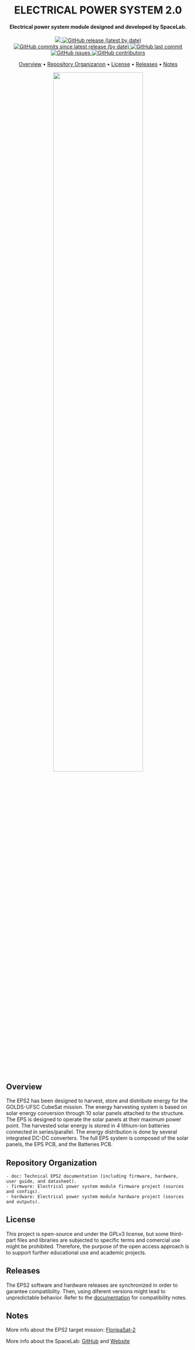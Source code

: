 <h1 align="center">
	ELECTRICAL POWER SYSTEM 2.0
	<br>
</h1>

<h4 align="center">Electrical power system module designed and developed by SpaceLab.</h4>

<p align="center">
	<a href="https://github.com/spacelab-ufsc/eps2/releases">
		<img src="https://img.shields.io/badge/status-development-9cf?style=for-the-badge">
	</a>
    <a href="https://github.com/spacelab-ufsc/eps2/releases">
        <img alt="GitHub release (latest by date)" src="https://img.shields.io/github/v/release/spacelab-ufsc/eps2?style=for-the-badge">
    </a>
    <a href="https://github.com/spacelab-ufsc/eps2/releases">
        <img alt="GitHub commits since latest release (by date)" src="https://img.shields.io/github/commits-since/spacelab-ufsc/eps2/latest?style=for-the-badge">
    </a>
    <a href="https://github.com/spacelab-ufsc/eps2/commits/master">
        <img alt="GitHub last commit" src="https://img.shields.io/github/last-commit/spacelab-ufsc/eps2?style=for-the-badge">
	</a>
    <a href="https://github.com/spacelab-ufsc/eps2/issues">
        <img alt="GitHub issues" src="https://img.shields.io/github/issues/spacelab-ufsc/eps2?style=for-the-badge">
	</a>
    <a href="https://github.com/spacelab-ufsc/eps2/graphs/contributors">
            <img alt="GitHub contributors" src="https://img.shields.io/github/contributors/spacelab-ufsc/eps2?color=yellow&style=for-the-badge">
	</a>
</p>

<p align="center">
  	<a href="#overview">Overview</a> •
  	<a href="#repository-organization">Repository Organizarion</a> •
  	<a href="#license">License</a> •
  	<a href="#releases">Releases</a> •
  	<a href="#notes">Notes</a>
</p>

<p align="center">
    <img width="70%" src="https://github.com/spacelab-ufsc/eps2/blob/master/doc/figures/eps2-pcb-3d.png">
</p>

## Overview

The EPS2 has been designed to harvest, store and distribute energy for the GOLDS-UFSC CubeSat mission. The energy harvesting system is based on solar energy conversion through 10 solar panels attached to the structure. The EPS is designed to operate the solar panels at their maximum power point. The harvested solar energy is stored in 4 lithium-ion batteries connected in series/parallel. The energy distribution is done by several integrated DC-DC converters. The full EPS system is composed of the solar panels, the EPS PCB, and the Batteries PCB.

## Repository Organization
	- doc: Technical EPS2 documentation (including firmware, hardware, user guide, and datasheet).
	- firmware: Electrical power system module firmware project (sources and configs).
	- hardware: Electrical power system module hardware project (sources and outputs).

## License

This project is open-source and under the GPLv3 license, but some third-part files and libraries are subjected to specific terms and comercial use might be prohibited. Therefore, the purpose of the open access approach is to support further educational use and academic projects.

## Releases

The EPS2 software and hardware releases are synchronized in order to garantee compatibility. Then, using diferent versions might lead to unpredictable behavior. Refer to the [documentation](https://github.com/spacelab-ufsc/eps2/tree/master/doc/) for compatibility notes.

## Notes

More info about the EPS2 target mission: [FloripaSat-2](https://github.com/spacelab-ufsc/floripasat2-doc)

More info about the SpaceLab: [GitHub](https://github.com/spacelab-ufsc/spacelab) and [Website](https://spacelab.ufsc.br/en/home/)
